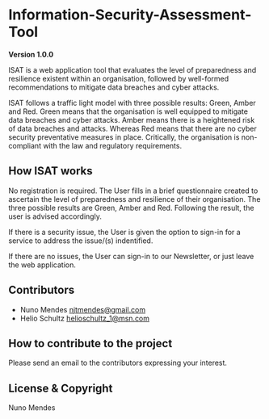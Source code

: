 # Information-Security-Assessment-Tool

**Version 1.0.0**

ISAT is a web application tool that evaluates the level of preparedness and resilience existent within an organisation, followed by well-formed recommendations to  mitigate data breaches and cyber attacks.

ISAT follows a traffic light model with three possible results: Green, Amber and Red. Green means that the organisation is well equipped to mitigate data breaches and cyber attacks. Amber means there is a heightened risk of data breaches and attacks. Whereas Red means that there are no cyber security preventative measures in place. Critically, the organisation is non-compliant with the law and regulatory requirements.

## How ISAT works

No registration is required. The User fills in a brief questionnaire created to ascertain the level of preparedness and resilience of their organisation. The three possible results are Green, Amber and Red. Following the result, the user is advised accordingly. 

If there is a security issue, the User is given the option to sign-in for a service to address the issue/(s) indentified.

If there are no issues, the User can sign-in to our Newsletter, or just leave the web application.

## Contributors

- Nuno Mendes <njtmendes@gmail.com>
- Helio Schultz <helioschultz_1@msn.com>

## How to contribute to the project

Please send an email to the contributors expressing your interest.

## License & Copyright

Nuno Mendes
